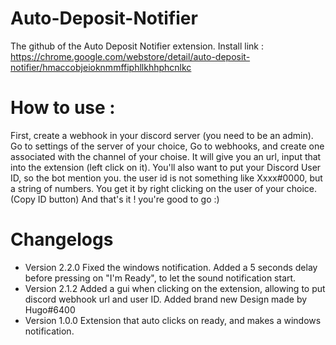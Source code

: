 # Auto-Deposit-Notifier
The github of the Auto Deposit Notifier extension.
Install link : https://chrome.google.com/webstore/detail/auto-deposit-notifier/hmaccobjeioknmmffiphllkhhphcnlkc

# How to use :
First, create a webhook in your discord server (you need to be an admin). Go to settings of the server of your choice,
Go to webhooks, and create one associated with the channel of your choise. It will give you an url, input that into the extension
(left click on it).
You'll also want to put your Discord User ID, so the bot mention you. the user id is not something like Xxxx#0000, but a string of numbers. You get it by right clicking on the user of your choice. (Copy ID button)
And that's it ! you're good to go :)

# Changelogs
- Version 2.2.0
  Fixed the windows notification.
  Added a 5 seconds delay before pressing on "I'm Ready", to let the sound notification start.
- Version 2.1.2
  Added a gui when clicking on the extension, allowing to put discord webhook url and user ID.
  Added brand new Design made by Hugo#6400
- Version 1.0.0
  Extension that auto clicks on ready, and makes a windows notification.

